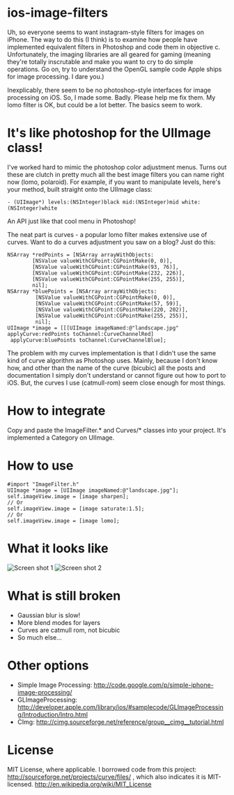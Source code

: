 ios-image-filters
=========

Uh, so everyone seems to want instagram-style filters for images on iPhone. The way to do this (I think) is to examine how people have implemented equivalent filters in Photoshop and code them in objective c. Unfortunately, the imaging libraries are all geared for gaming (meaning they're totally inscrutable and make you want to cry to do simple operations. Go on, try to understand the OpenGL sample code Apple ships for image processing. I dare you.) 

Inexplicably, there seem to be no photoshop-style interfaces for image processing on iOS. So, I made some. Badly. Please help me fix them. My lomo filter is OK, but could be a lot better. The basics seem to work.

It's like photoshop for the UIImage class!
======================
I've worked hard to mimic the photoshop color adjustment menus. Turns out these are clutch in pretty much all the best image filters you can name right now (lomo, polaroid). For example, if you want to manipulate levels, here's your method, built straight onto the UIImage class:

    - (UIImage*) levels:(NSInteger)black mid:(NSInteger)mid white:(NSInteger)white

An API just like that cool menu in Photoshop!

The neat part is curves - a popular lomo filter makes extensive use of curves. Want to do a curves adjustment you saw on a blog? Just do this:

    NSArray *redPoints = [NSArray arrayWithObjects:
            [NSValue valueWithCGPoint:CGPointMake(0, 0)],
            [NSValue valueWithCGPoint:CGPointMake(93, 76)],
            [NSValue valueWithCGPoint:CGPointMake(232, 226)],
            [NSValue valueWithCGPoint:CGPointMake(255, 255)],
            nil];
    NSArray *bluePoints = [NSArray arrayWithObjects:
             [NSValue valueWithCGPoint:CGPointMake(0, 0)],
             [NSValue valueWithCGPoint:CGPointMake(57, 59)],
             [NSValue valueWithCGPoint:CGPointMake(220, 202)],
             [NSValue valueWithCGPoint:CGPointMake(255, 255)],
             nil];
    UIImage *image = [[[UIImage imageNamed:@"landscape.jpg" applyCurve:redPoints toChannel:CurveChannelRed] 
     applyCurve:bluePoints toChannel:CurveChannelBlue];

The problem with my curves implementation is that I didn't use the same kind of curve algorithm as Photoshop uses. Mainly, because I don't know how, and other than the name of the curve (bicubic) all the posts and documentation I simply don't understand or cannot figure out how to port to iOS. But, the curves I use (catmull-rom) seem close enough for most things.

How to integrate
======================
Copy and paste the ImageFilter.* and Curves/* classes into your project. It's implemented a Category on UIImage.

How to use
======================
    #import "ImageFilter.h"
    UIImage *image = [UIImage imageNamed:@"landscape.jpg"];
    self.imageView.image = [image sharpen];
    // Or
    self.imageView.image = [image saturate:1.5];
    // Or
    self.imageView.image = [image lomo];

What it looks like
======================
![Screen shot 1](/esilverberg/ios-image-filters/docs/ss1.png)
![Screen shot 2](/esilverberg/ios-image-filters/docs/ss2.png)


What is still broken
======================

- Gaussian blur is slow!
- More blend modes for layers
- Curves are catmull rom, not bicubic
- So much else...

Other options
=============
- Simple Image Processing: http://code.google.com/p/simple-iphone-image-processing/
- GLImageProcessing: http://developer.apple.com/library/ios/#samplecode/GLImageProcessing/Introduction/Intro.html
- CImg: http://cimg.sourceforge.net/reference/group__cimg__tutorial.html 

License
=======
MIT License, where applicable. I borrowed code from this project: http://sourceforge.net/projects/curve/files/ , which also indicates it is MIT-licensed. 
http://en.wikipedia.org/wiki/MIT_License